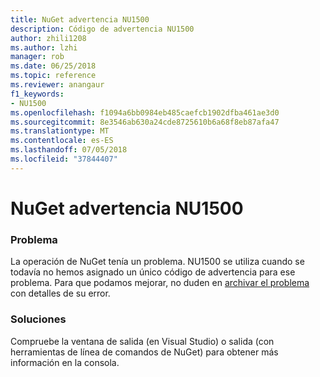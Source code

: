 ```yaml
---
title: NuGet advertencia NU1500
description: Código de advertencia NU1500
author: zhili1208
ms.author: lzhi
manager: rob
ms.date: 06/25/2018
ms.topic: reference
ms.reviewer: anangaur
f1_keywords:
- NU1500
ms.openlocfilehash: f1094a6bb0984eb485caefcb1902dfba461ae3d0
ms.sourcegitcommit: 8e3546ab630a24cde8725610b6a68f8eb87afa47
ms.translationtype: MT
ms.contentlocale: es-ES
ms.lasthandoff: 07/05/2018
ms.locfileid: "37844407"
---
```

# <a name="nuget-warning-nu1500"></a>NuGet advertencia NU1500

### <a name="issue"></a>Problema
La operación de NuGet tenía un problema. NU1500 se utiliza cuando se todavía no hemos asignado un único código de advertencia para ese problema. Para que podamos mejorar, no duden en [archivar el problema](https://github.com/nuget/home/issues) con detalles de su error.

### <a name="solution"></a>Soluciones
Compruebe la ventana de salida (en Visual Studio) o salida (con herramientas de línea de comandos de NuGet) para obtener más información en la consola.